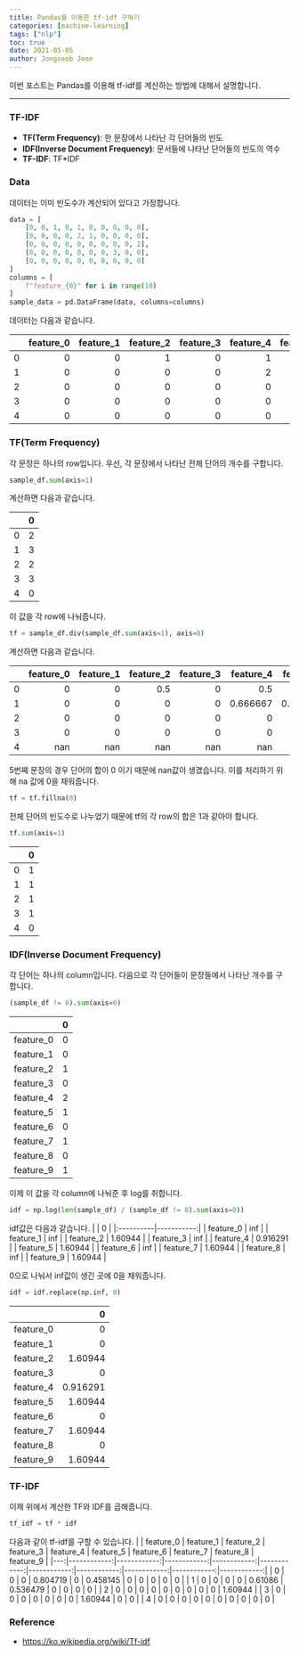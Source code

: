 ```yaml
---
title: Pandas를 이용한 tf-idf 구하기
categories: [machine-learning]
tags: ["nlp"]
toc: true
date: 2021-05-05
author: Jongseob Jeon
---
```


이번 포스트는 Pandas를 이용해 tf-idf를 계산하는 방법에 대해서 설명합니다.

---
### TF-IDF
- **TF(Term Frequency)**: 한 문장에서 나타난 각 단어들의 빈도
- **IDF(Inverse Document Frequency)**: 문서들에 나타난 단어들의 빈도의 역수
- **TF-IDF**: TF*IDF


### Data
데이터는 이미 빈도수가 계산되어 있다고 가정합니다.
```python
data = [
    [0, 0, 1, 0, 1, 0, 0, 0, 0, 0],
    [0, 0, 0, 0, 2, 1, 0, 0, 0, 0],
    [0, 0, 0, 0, 0, 0, 0, 0, 0, 2],
    [0, 0, 0, 0, 0, 0, 0, 3, 0, 0],
    [0, 0, 0, 0, 0, 0, 0, 0, 0, 0]
]
columns = [
    f"feature_{0}" for i in range(10)
]
sample_data = pd.DataFrame(data, columns=columns)
```

데이터는 다음과 같습니다.

|    |   feature_0 |   feature_1 |   feature_2 |   feature_3 |   feature_4 |   feature_5 |   feature_6 |   feature_7 |   feature_8 |   feature_9 |
|---:|------------:|------------:|------------:|------------:|------------:|------------:|------------:|------------:|------------:|------------:|
|  0 |           0 |           0 |           1 |           0 |           1 |           0 |           0 |           0 |           0 |           0 |
|  1 |           0 |           0 |           0 |           0 |           2 |           1 |           0 |           0 |           0 |           0 |
|  2 |           0 |           0 |           0 |           0 |           0 |           0 |           0 |           0 |           0 |           2 |
|  3 |           0 |           0 |           0 |           0 |           0 |           0 |           0 |           3 |           0 |           0 |
|  4 |           0 |           0 |           0 |           0 |           0 |           0 |           0 |           0 |           0 |           0 |

### TF(Term Frequency)
각 문장은 하나의 row입니다.
우선, 각 문장에서 나타난 전체 단어의 개수를 구합니다.
```python
sample_df.sum(axis=1)
```
계산하면 다음과 같습니다.

|    |   0 |
|---:|----:|
|  0 |   2 |
|  1 |   3 |
|  2 |   2 |
|  3 |   3 |
|  4 |   0 |

이 값을 각 row에 나눠줍니다.
```python
tf = sample_df.div(sample_df.sum(axis=1), axis=0)
```

계산하면 다음과 같습니다.

|    |   feature_0 |   feature_1 |   feature_2 |   feature_3 |   feature_4 |   feature_5 |   feature_6 |   feature_7 |   feature_8 |   feature_9 |
|---:|------------:|------------:|------------:|------------:|------------:|------------:|------------:|------------:|------------:|------------:|
|  0 |           0 |           0 |         0.5 |           0 |    0.5      |    0        |           0 |           0 |           0 |           0 |
|  1 |           0 |           0 |         0   |           0 |    0.666667 |    0.333333 |           0 |           0 |           0 |           0 |
|  2 |           0 |           0 |         0   |           0 |    0        |    0        |           0 |           0 |           0 |           1 |
|  3 |           0 |           0 |         0   |           0 |    0        |    0        |           0 |           1 |           0 |           0 |
|  4 |         nan |         nan |       nan   |         nan |  nan        |  nan        |         nan |         nan |         nan |         nan |

5번째 문장의 경우 단어의 합이 0 이기 때문에 nan값이 생겼습니다.
이를 처리하기 위해 na 값에 0을 채워줍니다.

```python
tf = tf.fillna(0)
```

전체 단어의 빈도수로 나누었기 때문에 tf의 각 row의 합은 1과 같아야 합니다.
```python
tf.sum(axis=1)
```

|    |   0 |
|---:|----:|
|  0 |   1 |
|  1 |   1 |
|  2 |   1 |
|  3 |   1 |
|  4 |   0 |

### IDF(Inverse Document Frequency)
각 단어는 하나의 column입니다.
다음으로 각 단어들이 문장들에서 나타난 개수를 구합니다.
```python
(sample_df != 0).sum(axis=0)
```

|           |   0 |
|:----------|----:|
| feature_0 |   0 |
| feature_1 |   0 |
| feature_2 |   1 |
| feature_3 |   0 |
| feature_4 |   2 |
| feature_5 |   1 |
| feature_6 |   0 |
| feature_7 |   1 |
| feature_8 |   0 |
| feature_9 |   1 |

이제 이 값을 각 column에 나눠준 후 log를 취합니다.
```python
idf = np.log(len(sample_df) / (sample_df != 0).sum(axis=0))
```

idf값은 다음과 같습니다.
|           |          0 |
|:----------|-----------:|
| feature_0 | inf        |
| feature_1 | inf        |
| feature_2 |   1.60944  |
| feature_3 | inf        |
| feature_4 |   0.916291 |
| feature_5 |   1.60944  |
| feature_6 | inf        |
| feature_7 |   1.60944  |
| feature_8 | inf        |
| feature_9 |   1.60944  |

0으로 나눠서 inf값이 생긴 곳에 0을 채워줍니다.
```python
idf = idf.replace(np.inf, 0)
```

|           |        0 |
|:----------|---------:|
| feature_0 | 0        |
| feature_1 | 0        |
| feature_2 | 1.60944  |
| feature_3 | 0        |
| feature_4 | 0.916291 |
| feature_5 | 1.60944  |
| feature_6 | 0        |
| feature_7 | 1.60944  |
| feature_8 | 0        |
| feature_9 | 1.60944  |

### TF-IDF
이제 위에서 계산한 TF와 IDF를 곱해줍니다.
```python
tf_idf = tf * idf
```

다음과 같이 tf-idf를 구할 수 있습니다.
|    |   feature_0 |   feature_1 |   feature_2 |   feature_3 |   feature_4 |   feature_5 |   feature_6 |   feature_7 |   feature_8 |   feature_9 |
|---:|------------:|------------:|------------:|------------:|------------:|------------:|------------:|------------:|------------:|------------:|
|  0 |           0 |           0 |    0.804719 |           0 |    0.458145 |    0        |           0 |     0       |           0 |     0       |
|  1 |           0 |           0 |    0        |           0 |    0.61086  |    0.536479 |           0 |     0       |           0 |     0       |
|  2 |           0 |           0 |    0        |           0 |    0        |    0        |           0 |     0       |           0 |     1.60944 |
|  3 |           0 |           0 |    0        |           0 |    0        |    0        |           0 |     1.60944 |           0 |     0       |
|  4 |           0 |           0 |    0        |           0 |    0        |    0        |           0 |     0       |           0 |     0       |



### Reference
- https://ko.wikipedia.org/wiki/Tf-idf
